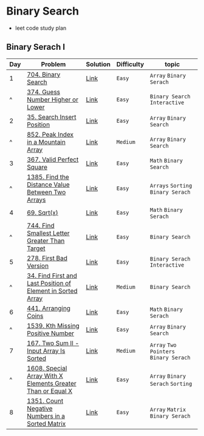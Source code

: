 # Binary Search
- leet code study plan


## Binary Serach I
|Day|Problem|Solution|Difficulty|topic|
|---|-------|--------|----------|-----|
|1|[704. Binary Search](https://leetcode.com/problems/binary-search/?envType=study-plan&id=binary-search-i)|[Link](./BinarySearchI/704-binary_search.cpp)|`Easy`|`Array` `Binary Serach`|
|^|[374. Guess Number Higher or Lower](https://leetcode.com/problems/guess-number-higher-or-lower/description/?envType=study-plan&id=binary-search-i)|[Link](./BinarySearchI/374-guess_number_higher_or_lower.cpp)|`Easy`|`Binary Search` `Interactive`|
|2|[35. Search Insert Position](https://leetcode.com/problems/search-insert-position/description/?envType=study-plan&id=binary-search-i)|[Link](./BinarySearchI/35-search_insert_position.cpp)|`Easy`|`Array` `Binary Search`|
|^|[852. Peak Index in a Mountain Array](https://leetcode.com/problems/peak-index-in-a-mountain-array/description/?envType=study-plan&id=binary-search-i)|[Link](./BinarySearchI/852-peak_index_in_a_mountain_array.cpp)|`Medium`|`Array` `Binary Search`|
|3|[367. Valid Perfect Square](https://leetcode.com/problems/valid-perfect-square/)|[Link](./BinarySearchI/367-valid_perfect_square.cpp)|`Easy`|`Math` `Binary Search`|
|^|[1385. Find the Distance Value Between Two Arrays](https://leetcode.com/problems/find-the-distance-value-between-two-arrays/description/?envType=study-plan&id=binary-search-i)|[Link](./BinarySearchI/1385-find_the_distance_value_between_two_arrays.cpp)|`Easy`|`Arrays` `Sorting` `Binary Serach`|
|4|[69. Sqrt(x)](https://leetcode.com/problems/sqrtx/?envType=study-plan&id=binary-search-i)|[Link](./BinarySearchI/69-sqrt(x).cpp)|`Easy`|`Math` `Binary Serach`|
|^|[744. Find Smallest Letter Greater Than Target](https://leetcode.com/problems/find-smallest-letter-greater-than-target/?envType=study-plan&id=binary-search-i)|[Link](./BinarySearchI/744-find_smallest_letter_greater_than_target.cpp)|`Easy`|`Binary Search`|
|5|[278. First Bad Version](https://leetcode.com/problems/first-bad-version/description/?envType=study-plan&id=binary-search-i)|[Link](./BinarySearchI/278-first_bad_version.cpp)|`Easy`|`Binary Serach` `Interactive`|
|^|[34. Find First and Last Position of Element in Sorted Array](https://leetcode.com/problems/find-first-and-last-position-of-element-in-sorted-array/description/?envType=study-plan&id=binary-search-i)|[Link](./BinarySearchI/34-find_first_and_last_position_of_element_in_sorted_array.cpp)|`Medium`|`Binary Search`|
|6|[441. Arranging Coins](https://leetcode.com/problems/arranging-coins/description/?envType=study-plan&id=binary-search-i)|[Link](./BinarySearchI/441-arranging_coins.cpp)|`Easy`|`Math` `Binary Serach`|
|^|[1539. Kth Missing Positive Number](https://leetcode.com/problems/kth-missing-positive-number/description/?envType=study-plan&id=binary-search-i)|[Link](./BinarySearchI/1539-kth_missing_positive_number.cpp)|`Easy`|`Array` `Binary Search`|
|7|[167. Two Sum II - Input Array Is Sorted](https://leetcode.com/problems/two-sum-ii-input-array-is-sorted/description/?envType=study-plan&id=binary-search-i)|[Link](./BinarySearchI/167-two_sum_II_Input_array_is_sorted.cpp)|`Medium`|`Array` `Two Pointers` `Binary Serach`|
|^|[1608. Special Array With X Elements Greater Than or Equal X](https://leetcode.com/problems/special-array-with-x-elements-greater-than-or-equal-x/)|[Link](./BinarySearchI/1608-special_array_with_x_elements_greater_than_or_equal_x.cpp)|`Easy`|`Array` `Binary Serach` `Sorting`|
|8|[1351. Count Negative Numbers in a Sorted Matrix](https://leetcode.com/problems/count-negative-numbers-in-a-sorted-matrix/description/?envType=study-plan&id=binary-search-i)|[Link](./BinarySearchI/1351-count_negative_numbers_in_a_sorted_matrix.cpp)|`Easy`|`Array` `Matrix` `Binary Serach`|